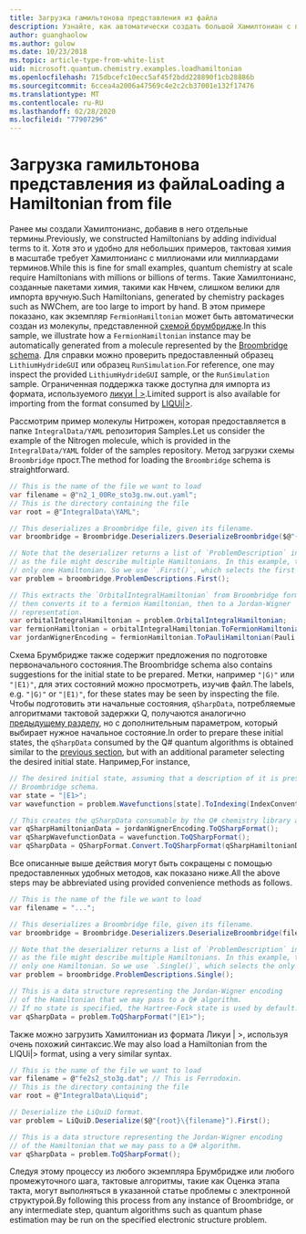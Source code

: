 ```yaml
---
title: Загрузка гамильтонова представления из файла
description: Узнайте, как автоматически создать большой Хамилтониан с помощью схемы Брумбридже.
author: guanghaolow
ms.author: gulow
ms.date: 10/23/2018
ms.topic: article-type-from-white-list
uid: microsoft.quantum.chemistry.examples.loadhamiltonian
ms.openlocfilehash: 715dbcefc10ecc5af45f2bdd228890f1cb28886b
ms.sourcegitcommit: 6ccea4a2006a47569c4e2c2cb37001e132f17476
ms.translationtype: MT
ms.contentlocale: ru-RU
ms.lasthandoff: 02/28/2020
ms.locfileid: "77907296"
---
```

# <a name="loading-a-hamiltonian-from-file"></a><span data-ttu-id="6e452-103">Загрузка гамильтонова представления из файла</span><span class="sxs-lookup"><span data-stu-id="6e452-103">Loading a Hamiltonian from file</span></span>
<span data-ttu-id="6e452-104">Ранее мы создали Хамилтонианс, добавив в него отдельные термины.</span><span class="sxs-lookup"><span data-stu-id="6e452-104">Previously, we constructed Hamiltonians by adding individual terms to it.</span></span> <span data-ttu-id="6e452-105">Хотя это и удобно для небольших примеров, тактовая химия в масштабе требует Хамилтонианс с миллионами или миллиардами терминов.</span><span class="sxs-lookup"><span data-stu-id="6e452-105">While this is fine for small examples, quantum chemistry at scale require Hamiltonians with millions or billions of terms.</span></span> <span data-ttu-id="6e452-106">Такие Хамилтонианс, созданные пакетами химия, такими как Нвчем, слишком велики для импорта вручную.</span><span class="sxs-lookup"><span data-stu-id="6e452-106">Such Hamiltonians, generated by chemistry packages such as NWChem, are too large to import by hand.</span></span> <span data-ttu-id="6e452-107">В этом примере показано, как экземпляр `FermionHamiltonian` может быть автоматически создан из молекулы, представленной [схемой брумбридже](xref:microsoft.quantum.libraries.chemistry.schema.broombridge).</span><span class="sxs-lookup"><span data-stu-id="6e452-107">In this sample, we illustrate how a `FermionHamiltonian` instance may be automatically generated from a molecule represented by the [Broombridge schema](xref:microsoft.quantum.libraries.chemistry.schema.broombridge).</span></span> <span data-ttu-id="6e452-108">Для справки можно проверить предоставленный образец `LithiumHydrideGUI` или образец `RunSimulation`.</span><span class="sxs-lookup"><span data-stu-id="6e452-108">For reference, one may inspect the provided `LithiumHydrideGUI` sample, or the `RunSimulation` sample.</span></span> <span data-ttu-id="6e452-109">Ограниченная поддержка также доступна для импорта из формата, используемого [ликуи | >](https://www.microsoft.com/en-us/research/project/language-integrated-quantum-operations-liqui/).</span><span class="sxs-lookup"><span data-stu-id="6e452-109">Limited support is also available for importing from the format consumed by [LIQUi|>](https://www.microsoft.com/en-us/research/project/language-integrated-quantum-operations-liqui/).</span></span>

<span data-ttu-id="6e452-110">Рассмотрим пример молекулы Нитрожен, которая предоставляется в папке `IntegralData/YAML` репозитория Samples.</span><span class="sxs-lookup"><span data-stu-id="6e452-110">Let us consider the example of the Nitrogen molecule, which is provided in the `IntegralData/YAML` folder of the samples repository.</span></span> <span data-ttu-id="6e452-111">Метод загрузки схемы `Broombridge` прост.</span><span class="sxs-lookup"><span data-stu-id="6e452-111">The method for loading the `Broombridge` schema is straightforward.</span></span>

```csharp
// This is the name of the file we want to load
var filename = @"n2_1_00Re_sto3g.nw.out.yaml";
// This is the directory containing the file
var root = @"IntegralData\YAML";

// This deserializes a Broombridge file, given its filename.
var broombridge = Broombridge.Deserializers.DeserializeBroombridge($@"{root}\{filename}");

// Note that the deserializer returns a list of `ProblemDescription` instances 
// as the file might describe multiple Hamiltonians. In this example, there is 
// only one Hamiltonian. So we use `.First()`, which selects the first element of the list.
var problem = broombridge.ProblemDescriptions.First();

// This extracts the `OrbitalIntegralHamiltonian` from Broombridge format,
// then converts it to a fermion Hamiltonian, then to a Jordan-Wigner
// representation.
var orbitalIntegralHamiltonian = problem.OrbitalIntegralHamiltonian;
var fermionHamiltonian = orbitalIntegralHamiltonian.ToFermionHamiltonian(IndexConvention.UpDown);
var jordanWignerEncoding = fermionHamiltonian.ToPauliHamiltonian(Pauli.QubitEncoding.JordanWigner);
```

<span data-ttu-id="6e452-112">Схема Брумбридже также содержит предложения по подготовке первоначального состояния.</span><span class="sxs-lookup"><span data-stu-id="6e452-112">The Broombridge schema also contains suggestions for the initial state to be prepared.</span></span> <span data-ttu-id="6e452-113">Метки, например `"|G⟩"` или `"|E1⟩"`, для этих состояний можно просмотреть, изучив файл.</span><span class="sxs-lookup"><span data-stu-id="6e452-113">The labels, e.g. `"|G⟩"` or `"|E1⟩"`, for these states may be seen by inspecting the file.</span></span> <span data-ttu-id="6e452-114">Чтобы подготовить эти начальные состояния, `qSharpData`, потребляемые алгоритмами тактовой задержки Q, получаются аналогично [предыдущему разделу](xref:microsoft.quantum.chemistry.examples.energyestimate), но с дополнительным параметром, который выбирает нужное начальное состояние.</span><span class="sxs-lookup"><span data-stu-id="6e452-114">In order to prepare these initial states, the `qSharpData` consumed by the Q# quantum algorithms is obtained similar to the [previous section](xref:microsoft.quantum.chemistry.examples.energyestimate), but with an additional parameter selecting the desired initial state.</span></span> <span data-ttu-id="6e452-115">Например,</span><span class="sxs-lookup"><span data-stu-id="6e452-115">For instance,</span></span>
```csharp
// The desired initial state, assuming that a description of it is present in the
// Broombridge schema.
var state = "|E1>";
var wavefunction = problem.Wavefunctions[state].ToIndexing(IndexConvention.UpDown);

// This creates the qSharpData consumable by the Q# chemistry library algorithms.
var qSharpHamiltonianData = jordanWignerEncoding.ToQSharpFormat();
var qSharpWavefunctionData = wavefunction.ToQSharpFormat();
var qSharpData = QSharpFormat.Convert.ToQSharpFormat(qSharpHamiltonianData, qSharpWavefunctionData);
```

<span data-ttu-id="6e452-116">Все описанные выше действия могут быть сокращены с помощью предоставленных удобных методов, как показано ниже.</span><span class="sxs-lookup"><span data-stu-id="6e452-116">All the above steps may be abbreviated using provided convenience methods as follows.</span></span>
```csharp
// This is the name of the file we want to load
var filename = "...";

// This deserializes a Broombridge file, given its filename.
var broombridge = Broombridge.Deserializers.DeserializeBroombridge(filename);

// Note that the deserializer returns a list of `ProblemDescription` instances 
// as the file might describe multiple Hamiltonians. In this example, there is 
// only one Hamiltonian. So we use `.Single()`, which selects the only element of the list.
var problem = broombridge.ProblemDescriptions.Single();

// This is a data structure representing the Jordan-Wigner encoding 
// of the Hamiltonian that we may pass to a Q# algorithm.
// If no state is specified, the Hartree-Fock state is used by default.
var qSharpData = problem.ToQSharpFormat("|E1>");
```

<span data-ttu-id="6e452-117">Также можно загрузить Хамилтониан из формата Ликуи | >, используя очень похожий синтаксис.</span><span class="sxs-lookup"><span data-stu-id="6e452-117">We may also load a Hamiltonian from the LIQUi|> format, using a very similar syntax.</span></span> 

```csharp
// This is the name of the file we want to load
var filename = @"fe2s2_sto3g.dat"; // This is Ferrodoxin.
// This is the directory containing the file
var root = @"IntegralData\Liquid";

// Deserialize the LiQuiD format.
var problem = LiQuiD.Deserialize($@"{root}\{filename}").First();

// This is a data structure representing the Jordan-Wigner encoding 
// of the Hamiltonian that we may pass to a Q# algorithm.
var qSharpData = problem.ToQSharpFormat();
```

<span data-ttu-id="6e452-118">Следуя этому процессу из любого экземпляра Брумбридже или любого промежуточного шага, тактовые алгоритмы, такие как Оценка этапа такта, могут выполняться в указанной статье проблемы с электронной структурой.</span><span class="sxs-lookup"><span data-stu-id="6e452-118">By following this process from any instance of Broombridge, or any intermediate step, quantum algorithms such as quantum phase estimation may be run on the specified electronic structure problem.</span></span>
